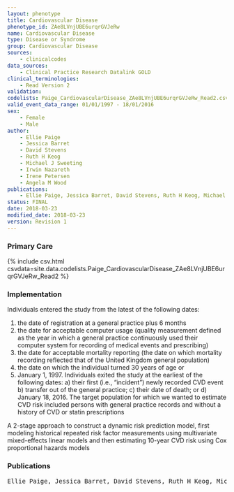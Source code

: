 ```yaml
---
layout: phenotype
title: Cardiovascular Disease
phenotype_id: ZAe8LVnjUBE6urqrGVJeRw
name: Cardiovascular Disease
type: Disease or Syndrome                   
group: Cardiovascular Disease
sources: 
    - clinicalcodes
data_sources:
    - Clinical Practice Research Datalink GOLD
clinical_terminologies:
    - Read Version 2
validation:
codelists: Paige_CardiovascularDisease_ZAe8LVnjUBE6urqrGVJeRw_Read2.csv
valid_event_data_range: 01/01/1997 - 18/01/2016
sex:
    - Female
    - Male
author: 
    - Ellie Paige
    - Jessica Barret
    - David Stevens
    - Ruth H Keog
    - Michael J Sweeting
    - Irwin Nazareth
    - Irene Petersen
    - Angela M Wood
publications:
    - Ellie Paige, Jessica Barret, David Stevens, Ruth H Keog, Michael J Sweeting, Irwin Nazareth, Irene Petersen, Angela M Wood, Landmark Models for Optimizing the Use of Repeated Measurements of Risk Factors in Electronic Health Records to Predict Future Disease Risk. American Journal of Epidemiology, 187(7), 1530-1538 (2018).
status: FINAL
date: 2018-03-23
modified_date: 2018-03-23
version: Revision 1
---
```


### Primary Care

{% include csv.html csvdata=site.data.codelists.Paige_CardiovascularDisease_ZAe8LVnjUBE6urqrGVJeRw_Read2 %}

### Implementation

Individuals entered the study from the latest of the following
dates: 
1) the date of registration at a general practice plus 6 months
2) the date for acceptable computer usage (quality measurement defined as the year in which a general practice continuously used their computer system for recording of medical events and prescribing) 
3) the date for acceptable mortality reporting (the date on which mortality recording reflected that of the United Kingdom general population) 
4) the date on which the individual turned 30 years of age 
   or 
5) January 1, 1997. Individuals exited the study at the earliest of the following dates:
	a) their first (i.e., “incident”) newly recorded CVD event
	b) transfer out of the general practice; 
	c) their date of death; 
	   or 
	d) January 18, 2016. The target population for which we wanted to estimate CVD risk included persons with general practice records and without a history of CVD or statin prescriptions

A 2-stage approach to construct a dynamic risk prediction model, first modeling historical repeated risk factor measurements using multivariate mixed-effects linear models and then estimating 10-year CVD risk using Cox proportional hazards models

### Publications

<pre>
Ellie Paige, Jessica Barret, David Stevens, Ruth H Keog, Michael J Sweeting, Irwin Nazareth, Irene Petersen, Angela M Wood, "Landmark Models for Optimizing the Use of Repeated Measurements of Risk Factors in Electronic Health Records to Predict Future Disease Risk. American Journal of Epidemiology". 187(7), 1530-1538, 2018.

</pre>
